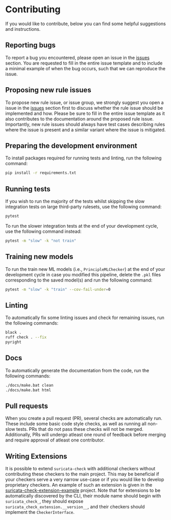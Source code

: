 # Contributing

If you would like to contribute, below you can find some helpful suggestions and instructions.

## Reporting bugs

To report a bug you encountered, please open an issue in the [issues](https://github.com/Koen1999/suricata-check/issues/new?assignees=Koen1999&labels=bug&projects=&template=%F0%9F%90%9B-bug-report.md&title=%5BBUG%5D) section. You are requested to fill in the entire issue template and to include a minimal example of when the bug occurs, such that we can reproduce the issue.

## Proposing new rule issues

To propose new rule issue, or issue group, we strongly suggest you open a issue in the [issues](https://github.com/Koen1999/suricata-check/issues/new?assignees=&labels=enhancement&projects=&template=%F0%9F%92%A1-new-rule-issue.md&title=%5BNEW+RULE+ISSUE%5D) section first to discuss whether the rule issue should be implemented and how. Please be sure to fill in the entire issue template as it also contributes to the documentation around the proposed rule issue. Importantly, new rule issues should always have test cases describing rules where the issue is present and a similar variant where the issue is mitigated.

## Preparing the development environment

To install packages required for running tests and linting, run the following command:

```bash
pip install -r requirements.txt
```

## Running tests

If you wish to run the majority of the tests whilst skipping the slow integration tests on large third-party rulesets, use the following command:

```bash
pytest
```

To run the slower integration tests at the end of your development cycle, use the following command instead:

```bash
pytest -m "slow" -k "not train"
```

## Training new models

To run the train new ML models (i.e., `PrincipleMLChecker`) at the end of your development cycle in case you modified this pipeline, delete the `.pkl` files corresponding to the saved model(s) and run the following command:

```bash
pytest -m "slow" -k "train" --cov-fail-under=0
```

## Linting

To automatically fix some linting issues and check for remaining issues, run the following commands:

```bash
black .
ruff check . --fix
pyright
```

## Docs

To automatically generate the documentation from the code, run the following commands:
```bash
./docs/make.bat clean
./docs/make.bat html
```

## Pull requests

When you create a pull request (PR), several checks are automatically run. These include some basic code style checks, as well as running all non-slow tests. PRs that do not pass these checks will not be merged. Additionally, PRs will undergo atleast one round of feedback before merging and require approval of atleast one contributor.

## Writing Extensions

It is possible to extend `suricata-check` with additional checkers without contributing these checkers to the main project.
This may be beneficial if your checkers serve a very narrow use-case or if you would like to develop proprietary checkers.
An example of such an extension is given in the [suricata-check-extension-example](`https://github.com/Koen1999/suricata-check-extension-example`) project.
Note that for extensions to be automatically discovered by the CLI, their module name should begin with `suricata_check_`, they should expose `suricata_check_extension.__version__`, and their checkers should implement the `CheckerInterface`.
